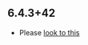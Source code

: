 ## 6.4.3+42

- Please [look to this]((https://dooboolab.github.io/flutter_sound/doc/book/CHANGELOG.html))
